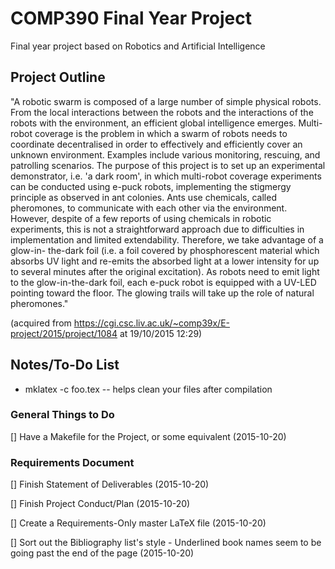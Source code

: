 # COMP390 Final Year Project
Final year project based on Robotics and Artificial Intelligence


## Project Outline
"A robotic swarm is composed of a large number of simple physical robots. From
the local interactions between the robots and the interactions of the robots
with the environment, an efficient global intelligence emerges. Multi-robot
coverage is the problem in which a swarm of robots needs to coordinate
decentralised in order to effectively and efficiently cover an unknown
environment. Examples include various monitoring, rescuing, and patrolling
scenarios. The purpose of this project is to set up an experimental
demonstrator, i.e. 'a dark room', in which multi-robot coverage experiments can
be conducted using e-puck robots, implementing the stigmergy principle as
observed in ant colonies. Ants use chemicals, called pheromones, to communicate
with each other via the environment. However, despite of a few reports of using
chemicals in robotic experiments, this is not a straightforward approach due to
difficulties in implementation and limited extendability. Therefore, we take
advantage of a glow-in- the-dark foil (i.e. a foil covered by phosphorescent
material which absorbs UV light and re-emits the absorbed light at a lower
intensity for up to several minutes after the original excitation). As robots
need to emit light to the glow-in-the-dark foil, each e-puck robot is equipped
with a UV-LED pointing toward the floor. The glowing trails will take up the
role of natural pheromones."

(acquired from https://cgi.csc.liv.ac.uk/~comp39x/E-project/2015/project/1084 at
19/10/2015 12:29)


## Notes/To-Do List
- mklatex -c foo.tex  -- helps clean your files after compilation

### General Things to Do
[] Have a Makefile for the Project, or some equivalent (2015-10-20)

### Requirements Document
[] Finish Statement of Deliverables (2015-10-20)

[] Finish Project Conduct/Plan (2015-10-20)

[] Create a Requirements-Only master LaTeX file (2015-10-20)

[] Sort out the Bibliography list's style - Underlined book names seem to be
    going past the end of the page (2015-10-20)
